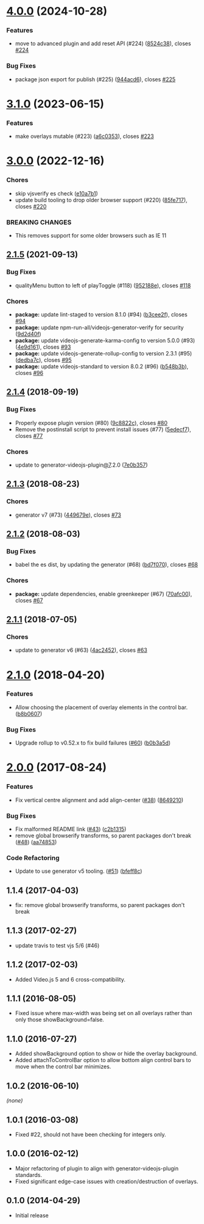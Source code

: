 <a name="4.0.0"></a>
# [4.0.0](https://github.com/brightcove/videojs-overlay/compare/v3.1.0...v4.0.0) (2024-10-28)

### Features

* move to advanced plugin and add reset API (#224) ([8524c38](https://github.com/brightcove/videojs-overlay/commit/8524c38)), closes [#224](https://github.com/brightcove/videojs-overlay/issues/224)

### Bug Fixes

* package json export for publish (#225) ([944acd6](https://github.com/brightcove/videojs-overlay/commit/944acd6)), closes [#225](https://github.com/brightcove/videojs-overlay/issues/225)

<a name="3.1.0"></a>
# [3.1.0](https://github.com/brightcove/videojs-overlay/compare/v3.0.0...v3.1.0) (2023-06-15)

### Features

* make overlays mutable (#223) ([a6c0353](https://github.com/brightcove/videojs-overlay/commit/a6c0353)), closes [#223](https://github.com/brightcove/videojs-overlay/issues/223)

<a name="3.0.0"></a>
# [3.0.0](https://github.com/brightcove/videojs-overlay/compare/v2.1.5...v3.0.0) (2022-12-16)

### Chores

* skip vjsverify es check ([e10a7b1](https://github.com/brightcove/videojs-overlay/commit/e10a7b1))
* update build tooling to drop older browser support (#220) ([85fe717](https://github.com/brightcove/videojs-overlay/commit/85fe717)), closes [#220](https://github.com/brightcove/videojs-overlay/issues/220)


### BREAKING CHANGES

* This removes support for some older browsers such as IE 11

<a name="2.1.5"></a>
## [2.1.5](https://github.com/brightcove/videojs-overlay/compare/v2.1.4...v2.1.5) (2021-09-13)

### Bug Fixes

* qualityMenu button to left of playToggle (#118) ([952188e](https://github.com/brightcove/videojs-overlay/commit/952188e)), closes [#118](https://github.com/brightcove/videojs-overlay/issues/118)

### Chores

* **package:** update lint-staged to version 8.1.0 (#94) ([b3cee2f](https://github.com/brightcove/videojs-overlay/commit/b3cee2f)), closes [#94](https://github.com/brightcove/videojs-overlay/issues/94)
* **package:** update npm-run-all/videojs-generator-verify for security ([9d2d40f](https://github.com/brightcove/videojs-overlay/commit/9d2d40f))
* **package:** update videojs-generate-karma-config to version 5.0.0 (#93) ([4e9d161](https://github.com/brightcove/videojs-overlay/commit/4e9d161)), closes [#93](https://github.com/brightcove/videojs-overlay/issues/93)
* **package:** update videojs-generate-rollup-config to version 2.3.1 (#95) ([dedba7c](https://github.com/brightcove/videojs-overlay/commit/dedba7c)), closes [#95](https://github.com/brightcove/videojs-overlay/issues/95)
* **package:** update videojs-standard to version 8.0.2 (#96) ([b548b3b](https://github.com/brightcove/videojs-overlay/commit/b548b3b)), closes [#96](https://github.com/brightcove/videojs-overlay/issues/96)

<a name="2.1.4"></a>
## [2.1.4](https://github.com/brightcove/videojs-overlay/compare/v2.1.3...v2.1.4) (2018-09-19)

### Bug Fixes

* Properly expose plugin version (#80) ([9c8822c](https://github.com/brightcove/videojs-overlay/commit/9c8822c)), closes [#80](https://github.com/brightcove/videojs-overlay/issues/80)
* Remove the postinstall script to prevent install issues (#77) ([5edecf7](https://github.com/brightcove/videojs-overlay/commit/5edecf7)), closes [#77](https://github.com/brightcove/videojs-overlay/issues/77)

### Chores

* update to generator-videojs-plugin[@7](https://github.com/7).2.0 ([7e0b357](https://github.com/brightcove/videojs-overlay/commit/7e0b357))

<a name="2.1.3"></a>
## [2.1.3](https://github.com/brightcove/videojs-overlay/compare/v2.1.2...v2.1.3) (2018-08-23)

### Chores

* generator v7 (#73) ([449679e](https://github.com/brightcove/videojs-overlay/commit/449679e)), closes [#73](https://github.com/brightcove/videojs-overlay/issues/73)

<a name="2.1.2"></a>
## [2.1.2](https://github.com/brightcove/videojs-overlay/compare/v2.1.1...v2.1.2) (2018-08-03)

### Bug Fixes

* babel the es dist, by updating the generator (#68) ([bd7f070](https://github.com/brightcove/videojs-overlay/commit/bd7f070)), closes [#68](https://github.com/brightcove/videojs-overlay/issues/68)

### Chores

* **package:** update dependencies, enable greenkeeper (#67) ([70afc00](https://github.com/brightcove/videojs-overlay/commit/70afc00)), closes [#67](https://github.com/brightcove/videojs-overlay/issues/67)

<a name="2.1.1"></a>
## [2.1.1](https://github.com/brightcove/videojs-overlay/compare/v2.1.0...v2.1.1) (2018-07-05)

### Chores

* update to generator v6 (#63) ([4ac2452](https://github.com/brightcove/videojs-overlay/commit/4ac2452)), closes [#63](https://github.com/brightcove/videojs-overlay/issues/63)

<a name="2.1.0"></a>
# [2.1.0](https://github.com/brightcove/videojs-overlay/compare/v2.0.0...v2.1.0) (2018-04-20)

### Features

* Allow choosing the placement of overlay elements in the control bar. ([b8b0607](https://github.com/brightcove/videojs-overlay/commit/b8b0607))

### Bug Fixes

* Upgrade rollup to v0.52.x to fix build failures ([#60](https://github.com/brightcove/videojs-overlay/issues/60)) ([b0b3a5d](https://github.com/brightcove/videojs-overlay/commit/b0b3a5d))

<a name="2.0.0"></a>
# [2.0.0](https://github.com/brightcove/videojs-overlay/compare/v1.1.3...v2.0.0) (2017-08-24)

### Features

* Fix vertical centre alignment and add align-center ([#38](https://github.com/brightcove/videojs-overlay/issues/38)) ([8649210](https://github.com/brightcove/videojs-overlay/commit/8649210))

### Bug Fixes

* Fix malformed README link ([#43](https://github.com/brightcove/videojs-overlay/issues/43)) ([c2b1315](https://github.com/brightcove/videojs-overlay/commit/c2b1315))
* remove global browserify transforms, so parent packages don't break ([#48](https://github.com/brightcove/videojs-overlay/issues/48)) ([aa74853](https://github.com/brightcove/videojs-overlay/commit/aa74853))

### Code Refactoring

* Update to use generator v5 tooling. ([#51](https://github.com/brightcove/videojs-overlay/issues/51)) ([bfeff8c](https://github.com/brightcove/videojs-overlay/commit/bfeff8c))

## 1.1.4 (2017-04-03)
* fix: remove global browserify transforms, so parent packages don't break

## 1.1.3 (2017-02-27)
* update travis to test vjs 5/6 (#46)

## 1.1.2 (2017-02-03)
* Added Video.js 5 and 6 cross-compatibility.

## 1.1.1 (2016-08-05)
* Fixed issue where max-width was being set on all overlays rather than only those showBackground=false.

## 1.1.0 (2016-07-27)
* Added showBackground option to show or hide the overlay background.
* Added attachToControlBar option to allow bottom align control bars to move when the control bar minimizes.

## 1.0.2 (2016-06-10)
_(none)_

## 1.0.1 (2016-03-08)
* Fixed #22, should not have been checking for integers only.

## 1.0.0 (2016-02-12)
* Major refactoring of plugin to align with generator-videojs-plugin standards.
* Fixed significant edge-case issues with creation/destruction of overlays.

## 0.1.0 (2014-04-29)
* Initial release
